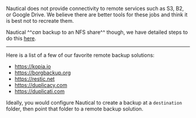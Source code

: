 Nautical does not provide connectivity to remote services such as S3, B2, or Google Drive. We believe there are better tools for these jobs and think it is best not to recreate them.

Nautical ^^*can* backup to an NFS share^^ though, we have detailed steps to do this [here](./nfs-share.md).

--- 

Here is a list of a few of our favorite remote backup solutions:

* https://kopia.io
* https://borgbackup.org
* https://restic.net
* https://duplicacy.com
* https://duplicati.com

Ideally, you would configure Nautical to create a backup at a `destination` folder, then point that folder to a remote backup solution.